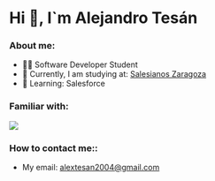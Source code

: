 <h1>Hi 👋, I`m Alejandro Tesán</h1>
<h3>About me:</h3>

- 👨‍💻 Software Developer Student
- 🔭 Currently, I am studying at: [Salesianos Zaragoza](https://zaragoza.salesianos.edu/)
- 🌱 Learning: Salesforce

<h3>Familiar with:</h3>

<p align="left">
  <a href="https://skillicons.dev">
    <img src="https://skillicons.dev/icons?i=java,py,cs,dotnet,angular,html,css,js,ts,jquery,bootstrap,maven,mysql,sqlite,linux,git,docker,unity&perline=9" />
  </a>
</p>

<h3>How to contact me::</h3>

- My email: alextesan2004@gmail.com

<!---✨
<h3>certifiaciones:</h3>
[![My Skills](https://skillicons.dev/icons?i=js,html,css,wasm)](https://skillicons.dev)
spring,postman,aws,arduino,vscode,visualstudio,eclipse
- 📈 Aprendiendo cada día y aspirando a ser un gran informático
--->
